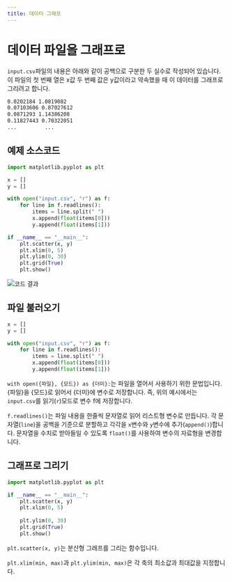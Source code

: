 ```yaml
---
title: 데이터 그래프
---
```



# 데이터 파일을 그래프로

`input.csv`파일의 내용은 아래와 같이 공백으로 구분한 두 실수로 작성되어 있습니다. 이 파일의 첫 번째 열은 x값 두 번째 값은 y값이라고 약속했을 때 이 데이터를 그래프로 그리려고 합니다.

```txt
0.0202184 1.0819082
0.07103606 0.87027612
0.0871293 1.14386208
0.11827443 0.70322051
...         ...
```

## 예제 소스코드

```python
import matplotlib.pyplot as plt

x = []
y = []

with open("input.csv", "r") as f:
    for line in f.readlines():
        items = line.split(" ")
        x.append(float(items[0]))
        y.append(float(items[1]))

if __name__ == "__main__":
    plt.scatter(x, y)
    plt.xlim(0, 5)
    plt.ylim(0, 30)
    plt.grid(True)
    plt.show()
```

![코드 결과](../assets/data_plot_1.png)


## 파일 불러오기

```py
x = []
y = []

with open("input.csv", "r") as f:
    for line in f.readlines():
        items = line.split(" ")
        x.append(float(items[0]))
        y.append(float(items[1]))

```

`with open({파일}, {모드}) as {더미}:`는 파일을 열어서 사용하기 위한 문법입니다. {파일}을 {모드}로 읽어서 {더미}에 변수로 저장합니다. 즉, 위의 예시에서는 `input.csv`를 읽기(`r`)모드로 변수 f에 저장합니다.

`f.readlines()`는 파일 내용을 한줄씩 문자열로 읽어 리스트형 변수로 만듭니다. 각 문자열(`line`)을 공백을 기준으로 분할하고 각각을 `x`변수와 `y`변수에 추가(`append()`)합니다. 문자열을 수치로 받아들일 수 있도록 `float()`를 사용하여 변수의 자료형을 변경합니다.


## 그래프로 그리기

```py
import matplotlib.pyplot as plt

if __name__ == "__main__":
    plt.scatter(x, y)
    plt.xlim(0, 5)
    
    plt.ylim(0, 30)
    plt.grid(True)
    plt.show()
```

`plt.scatter(x, y)`는 분산형 그래프를 그리는 함수입니다.

`plt.xlim(min, max)`과 `plt.ylim(min, max)`은 각 축의 최소값과 최대값을 지정합니다.
